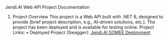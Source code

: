 Jendi.AI Web API Project Documentation
1. Project Overview
This project is a Web API built with .NET 8, designed to provide [brief project description, e.g., AI-driven solutions, etc.]. The project has been deployed and is available for testing online.
Project Links:
•	Deployed Project (Swagger): [Jendi.AI SOMEE Deployment](https://jendiaitest.somee.com/swagger/index.html)
